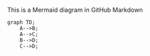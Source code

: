 This is a Mermaid diagram in GitHub Markdown

```mermaid
graph TD;
    A-->B;
    A-->C;
    B-->D;
    C-->D;
```
